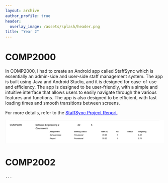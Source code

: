 ```yaml
---
layout: archive
author_profile: true
header:
  overlay_image: /assets/splash/header.png
title: "Year 2"
---
```

# COMP2000

In COMP2000, I had to create an Android app called StaffSync which is essentially an admin-side and user-side staff management system. The app is built using Java and Android Studio, and it is designed for ease-of-use and efficiency. The app is designed to be user-friendly, with a simple and intuitive interface that allows users to easily navigate through the various features and functions. The app is also designed to be efficient, with fast loading times and smooth transitions between screens.

For more details, refer to the <a href="https://github.com/alfie-ns/StaffSync-APP/blob/main/docs/Report_COMP2000_StaffSync.md" style="color: blue;">StaffSync Project Report</a>.

![2000-grade](image/year-2/2000-grade.png)

# COMP2002

``...``
